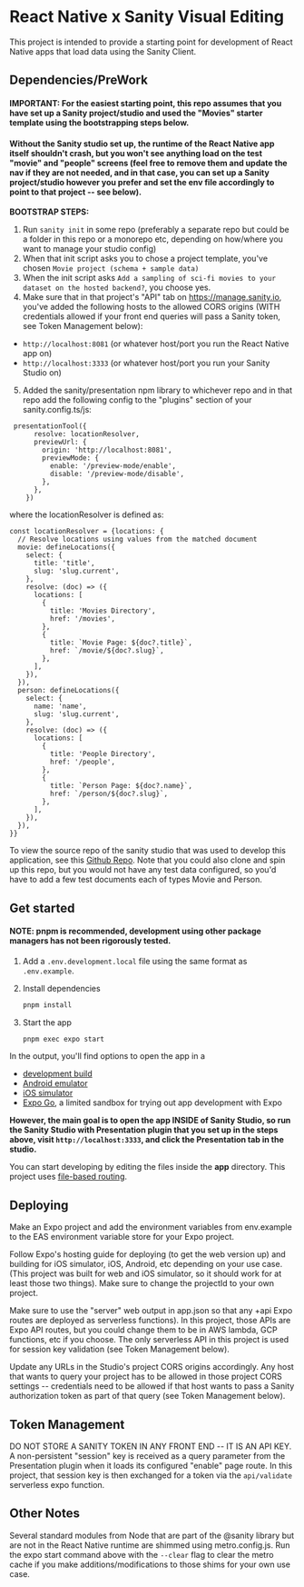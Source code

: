 # React Native x Sanity Visual Editing

This project is intended to provide a starting point for development of React Native apps that load data using the Sanity Client. 


## Dependencies/PreWork

#### IMPORTANT: For the easiest starting point, this repo assumes that you have set up a Sanity project/studio and used the "Movies" starter template using the bootstrapping steps below.

#### Without the Sanity studio set up, the runtime of the React Native app itself shouldn't crash, but you won't see anything load on the test "movie" and "people" screens (feel free to remove them and update the nav if they are not needed, and in that case, you can set up a Sanity project/studio however you prefer and set the env file accordingly to point to that project -- see below).

**BOOTSTRAP STEPS:**
1. Run `sanity init` in some repo (preferably a separate repo but could be a folder in this repo or a monorepo etc, depending on how/where you want to manage your studio config)
2. When that init script asks you to chose a project template, you've chosen `Movie project (schema + sample data)`
3. When the init script asks `Add a sampling of sci-fi movies to your dataset on the hosted backend?`, you choose yes. 
4. Make sure that in that project's "API" tab on https://manage.sanity.io, you've added the following hosts to the allowed CORS origins (WITH credentials allowed if your front end queries will pass a Sanity token, see Token Management below):  
- `http://localhost:8081` (or whatever host/port you run the React Native app on) 
- `http://localhost:3333` (or whatever host/port you run your Sanity Studio on)
5. Added the sanity/presentation npm library to whichever repo and in that repo add the following config to the "plugins" section of your sanity.config.ts/js: 
```
 presentationTool({
      resolve: locationResolver,
      previewUrl: {
        origin: 'http://localhost:8081',
        previewMode: {
          enable: '/preview-mode/enable',
          disable: '/preview-mode/disable',
        },
      },
    })
```
where the locationResolver is defined as: 
```
const locationResolver = {locations: {
  // Resolve locations using values from the matched document
  movie: defineLocations({
    select: {
      title: 'title',
      slug: 'slug.current',
    },
    resolve: (doc) => ({
      locations: [
        {
          title: 'Movies Directory',
          href: '/movies',
        },
        {
          title: `Movie Page: ${doc?.title}`,
          href: `/movie/${doc?.slug}`,
        },
      ],
    }),
  }),
  person: defineLocations({
    select: {
      name: 'name',
      slug: 'slug.current',
    },
    resolve: (doc) => ({
      locations: [
        {
          title: 'People Directory',
          href: '/people',
        },
        {
          title: `Person Page: ${doc?.name}`,
          href: `/person/${doc?.slug}`,
        },
      ],
    }),
  }),
}}

```

To view the source repo of the sanity studio that was used to develop this application, see this [Github Repo](https://github.com/codebravotech/react-native-with-sanity-presentation-mode-studio). Note that you could also clone and spin up this repo, but you would not have any test data configured, so you'd have to add a few test documents each of types Movie and Person.


## Get started

#### NOTE: pnpm is recommended, development using other package managers has not been rigorously tested.

1. Add a `.env.development.local` file using the same format as `.env.example`.

2. Install dependencies

   ```bash
   pnpm install
   ```


3. Start the app

   ```bash
   pnpm exec expo start
   ```

In the output, you'll find options to open the app in a

- [development build](https://docs.expo.dev/develop/development-builds/introduction/)
- [Android emulator](https://docs.expo.dev/workflow/android-studio-emulator/)
- [iOS simulator](https://docs.expo.dev/workflow/ios-simulator/)
- [Expo Go](https://expo.dev/go), a limited sandbox for trying out app development with Expo

**However, the main goal is to open the app INSIDE of Sanity Studio, so run the Sanity Studio with Presentation plugin that you set up in the steps above, visit `http://localhost:3333`, and click the Presentation tab in the studio.**

You can start developing by editing the files inside the **app** directory. This project uses [file-based routing](https://docs.expo.dev/router/introduction).

## Deploying
Make an Expo project and add the environment variables from env.example to the EAS environment variable store for your Expo project. 

Follow Expo's hosting guide for deploying (to get the web version up) and building for iOS simulator, iOS, Android, etc depending on your use case. (This project was built for web and iOS simulator, so it should work for at least those two things). Make sure to change the projectId to your own project. 

Make sure to use the "server" web output in app.json so that any +api Expo routes are deployed as serverless functions). In this project, those APIs are Expo API routes, but you could change them to be in AWS lambda, GCP functions, etc if you choose. The only serverless API in this project is used for session key validation (see Token Management below).

Update any URLs in the Studio's project CORS origins accordingly. Any host that wants to query your project has to be allowed in those project CORS settings -- credentials need to be allowed if that host wants to pass a Sanity authorization token as part of that query (see Token Management below).

## Token Management
DO NOT STORE A SANITY TOKEN IN ANY FRONT END -- IT IS AN API KEY. A non-persistent "session" key is received as a query parameter from the Presentation plugin when it loads its configured "enable" page route. In this project, that session key is then exchanged for a token via the `api/validate` serverless expo function.

## Other Notes

Several standard modules from Node that are part of the @sanity library but are not in the React Native runtime are shimmed using metro.config.js. Run the expo start command above with the `--clear` flag to clear the metro cache if you make additions/modifications to those shims for your own use case.